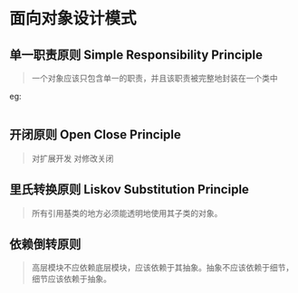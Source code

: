 # 面向对象设计模式

## 单一职责原则 Simple Responsibility Principle

> 一个对象应该只包含单一的职责，并且该职责被完整地封装在一个类中

eg:

```java

```

## 开闭原则 Open Close Principle

> 对扩展开发 对修改关闭

## 里氏转换原则 Liskov Substitution Principle

> 所有引用基类的地方必须能透明地使用其子类的对象。


## 依赖倒转原则

> 高层模块不应依赖底层模块，应该依赖于其抽象。抽象不应该依赖于细节，细节应该依赖于抽象。


